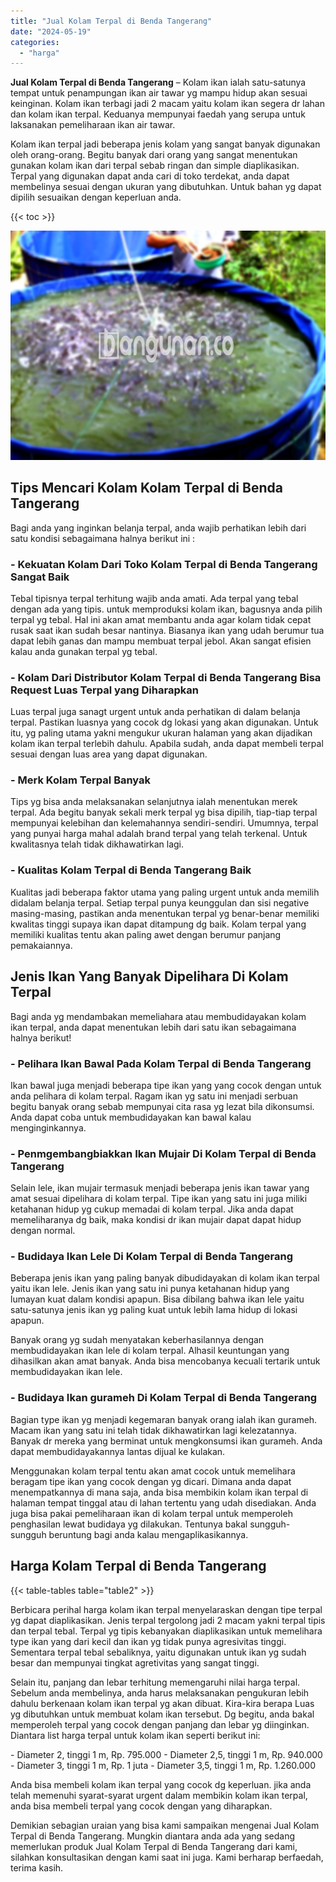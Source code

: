 ```yaml
---
title: "Jual Kolam Terpal di Benda Tangerang"
date: "2024-05-19"
categories: 
  - "harga"
---
```


**Jual Kolam Terpal di Benda Tangerang** – Kolam ikan ialah satu-satunya tempat untuk penampungan ikan air tawar yg mampu hidup akan sesuai keinginan. Kolam ikan terbagi jadi 2 macam yaitu kolam ikan segera dr lahan dan kolam ikan terpal. Keduanya mempunyai faedah yang serupa untuk laksanakan pemeliharaan ikan air tawar.

Kolam ikan terpal jadi beberapa jenis kolam yang sangat banyak digunakan oleh orang-orang. Begitu banyak dari orang yang sangat menentukan gunakan kolam ikan dari terpal sebab ringan dan simple diaplikasikan. Terpal yang digunakan dapat anda cari di toko terdekat, anda dapat membelinya sesuai dengan ukuran yang dibutuhkan. Untuk bahan yg dapat dipilih sesuaikan dengan keperluan anda.

{{< toc >}}

![Jual Kolam Terpal di Benda Tangerang](/images/jual-kolam-terpal-46.png)

## Tips Mencari Kolam Kolam Terpal di Benda Tangerang

Bagi anda yang inginkan belanja terpal, anda wajib perhatikan lebih dari satu kondisi sebagaimana halnya berikut ini :

### \- Kekuatan Kolam Dari Toko Kolam Terpal di Benda Tangerang Sangat Baik

Tebal tipisnya terpal terhitung wajib anda amati. Ada terpal yang tebal dengan ada yang tipis. untuk memproduksi kolam ikan, bagusnya anda pilih terpal yg tebal. Hal ini akan amat membantu anda agar kolam tidak cepat rusak saat ikan sudah besar nantinya. Biasanya ikan yang udah berumur tua dapat lebih ganas dan mampu membuat terpal jebol. Akan sangat efisien kalau anda gunakan terpal yg tebal.

### \- Kolam Dari Distributor Kolam Terpal di Benda Tangerang Bisa Request Luas Terpal yang Diharapkan

Luas terpal juga sanagt urgent untuk anda perhatikan di dalam belanja terpal. Pastikan luasnya yang cocok dg lokasi yang akan digunakan. Untuk itu, yg paling utama yakni mengukur ukuran halaman yang akan dijadikan kolam ikan terpal terlebih dahulu. Apabila sudah, anda dapat membeli terpal sesuai dengan luas area yang dapat digunakan.

### \- Merk Kolam Terpal Banyak

Tips yg bisa anda melaksanakan selanjutnya ialah menentukan merek terpal. Ada begitu banyak sekali merk terpal yg bisa dipilih, tiap-tiap terpal mempunyai kelebihan dan kelemahannya sendiri-sendiri. Umumnya, terpal yang punyai harga mahal adalah brand terpal yang telah terkenal. Untuk kwalitasnya telah tidak dikhawatirkan lagi.

### \- Kualitas Kolam Terpal di Benda Tangerang Baik

Kualitas jadi beberapa faktor utama yang paling urgent untuk anda memilih didalam belanja terpal. Setiap terpal punya keunggulan dan sisi negative masing-masing, pastikan anda menentukan terpal yg benar-benar memiliki kwalitas tinggi supaya ikan dapat ditampung dg baik. Kolam terpal yang memiliki kualitas tentu akan paling awet dengan berumur panjang pemakaiannya.

## Jenis Ikan Yang Banyak Dipelihara Di Kolam Terpal

Bagi anda yg mendambakan memeliahara atau membudidayakan kolam ikan terpal, anda dapat menentukan lebih dari satu ikan sebagaimana halnya berikut!

### \- Pelihara Ikan Bawal Pada Kolam Terpal di Benda Tangerang

Ikan bawal juga menjadi beberapa tipe ikan yang yang cocok dengan untuk anda pelihara di kolam terpal. Ragam ikan yg satu ini menjadi serbuan begitu banyak orang sebab mempunyai cita rasa yg lezat bila dikonsumsi. Anda dapat coba untuk membudidayakan kan bawal kalau menginginkannya.

### \- Penmgembangbiakkan Ikan Mujair Di Kolam Terpal di Benda Tangerang

Selain lele, ikan mujair termasuk menjadi beberapa jenis ikan tawar yang amat sesuai dipelihara di kolam terpal. Tipe ikan yang satu ini juga miliki ketahanan hidup yg cukup memadai di kolam terpal. Jika anda dapat memeliharanya dg baik, maka kondisi dr ikan mujair dapat dapat hidup dengan normal.

### \- Budidaya Ikan Lele Di Kolam Terpal di Benda Tangerang

Beberapa jenis ikan yang paling banyak dibudidayakan di kolam ikan terpal yaitu ikan lele. Jenis ikan yang satu ini punya ketahanan hidup yang lumayan kuat dalam kondisi apapun. Bisa dibilang bahwa ikan lele yaitu satu-satunya jenis ikan yg paling kuat untuk lebih lama hidup di lokasi apapun.

Banyak orang yg sudah menyatakan keberhasilannya dengan membudidayakan ikan lele di kolam terpal. Alhasil keuntungan yang dihasilkan akan amat banyak. Anda bisa mencobanya kecuali tertarik untuk membudidayakan ikan lele.

### \- Budidaya Ikan gurameh Di Kolam Terpal di Benda Tangerang

Bagian type ikan yg menjadi kegemaran banyak orang ialah ikan gurameh. Macam ikan yang satu ini telah tidak dikhawatirkan lagi kelezatannya. Banyak dr mereka yang berminat untuk mengkonsumsi ikan gurameh. Anda dapat membudidayakannya lantas dijual ke kulakan.

Menggunakan kolam terpal tentu akan amat cocok untuk memelihara beragam tipe ikan yang cocok dengan yg dicari. Dimana anda dapat menempatkannya di mana saja, anda bisa membikin kolam ikan terpal di halaman tempat tinggal atau di lahan tertentu yang udah disediakan. Anda juga bisa pakai pemeliharaan ikan di kolam terpal untuk memperoleh penghasilan lewat budidaya yg dilakukan. Tentunya bakal sungguh-sungguh beruntung bagi anda kalau mengaplikasikannya.

## Harga Kolam Terpal di Benda Tangerang

{{< table-tables table="table2" >}}

Berbicara perihal harga kolam ikan terpal menyelaraskan dengan tipe terpal yg dapat diaplikasikan. Jenis terpal tergolong jadi 2 macam yakni terpal tipis dan terpal tebal. Terpal yg tipis kebanyakan diaplikasikan untuk memelihara type ikan yang dari kecil dan ikan yg tidak punya agresivitas tinggi. Sementara terpal tebal sebaliknya, yaitu digunakan untuk ikan yg sudah besar dan mempunyai tingkat agretivitas yang sangat tinggi.

Selain itu, panjang dan lebar terhitung memengaruhi nilai harga terpal. Sebelum anda membelinya, anda harus melaksanakan pengukuran lebih dahulu berkenaan kolam ikan terpal yg akan dibuat. Kira-kira berapa Luas yg dibutuhkan untuk membuat kolam ikan tersebut. Dg begitu, anda bakal memperoleh terpal yang cocok dengan panjang dan lebar yg diinginkan. Diantara list harga terpal untuk kolam ikan seperti berikut ini:

\- Diameter 2, tinggi 1 m, Rp. 795.000 - Diameter 2,5, tinggi 1 m, Rp. 940.000 - Diameter 3, tinggi 1 m, Rp. 1 juta - Diameter 3,5, tinggi 1 m, Rp. 1.260.000

Anda bisa membeli kolam ikan terpal yang cocok dg keperluan. jika anda telah memenuhi syarat-syarat urgent dalam membikin kolam ikan terpal, anda bisa membeli terpal yang cocok dengan yang diharapkan.

Demikian sebagian uraian yang bisa kami sampaikan mengenai Jual Kolam Terpal di Benda Tangerang. Mungkin diantara anda ada yang sedang memerlukan produk Jual Kolam Terpal di Benda Tangerang dari kami, silahkan konsultasikan dengan kami saat ini juga. Kami berharap berfaedah, terima kasih.
